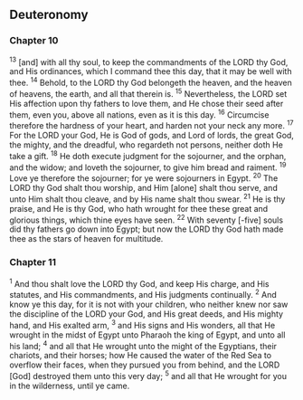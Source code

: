 ## Deuteronomy

### Chapter 10

<sup>13</sup> [and] with all thy soul, to keep the commandments of the LORD thy God, and His ordinances, which I command thee this day, that it may be well with thee.
<sup>14</sup> Behold, to the LORD thy God belongeth the heaven, and the heaven of heavens, the earth, and all that therein is.
<sup>15</sup> Nevertheless, the LORD set His affection upon thy fathers to love them, and He chose their seed after them, even you, above all nations, even as it is this day.
<sup>16</sup> Circumcise therefore the hardness of your heart, and harden not your neck any more.
<sup>17</sup> For the LORD your God, He is God of gods, and Lord of lords, the great God, the mighty, and the dreadful, who regardeth not persons, neither doth He take a gift.
<sup>18</sup> He doth execute judgment for the sojourner, and the orphan, and the widow; and loveth the sojourner, to give him bread and raiment.
<sup>19</sup> Love ye therefore the sojourner; for ye were sojourners in Egypt.
<sup>20</sup> The LORD thy God shalt thou worship, and Him [alone] shalt thou serve, and unto Him shalt thou cleave, and by His name shalt thou swear.
<sup>21</sup> He is thy praise, and He is thy God, who hath wrought for thee these great and glorious things, which thine eyes have seen.
<sup>22</sup> With seventy [-five] souls did thy fathers go down into Egypt; but now the LORD thy God hath made thee as the stars of heaven for multitude.

### Chapter 11

<sup>1</sup> And thou shalt love the LORD thy God, and keep His charge, and His statutes, and His commandments, and His judgments continually.
<sup>2</sup> And know ye this day, for it is not with your children, who neither knew nor saw the discipline of the LORD your God, and His great deeds, and His mighty hand, and His exalted arm,
<sup>3</sup> and His signs and His wonders, all that He wrought in the midst of Egypt unto Pharaoh the king of Egypt, and unto all his land;
<sup>4</sup> and all that He wrought unto the might of the Egyptians, their chariots, and their horses; how He caused the water of the Red Sea to overflow their faces, when they pursued you from behind, and the LORD [God] destroyed them unto this very day;
<sup>5</sup> and all that He wrought for you in the wilderness, until ye came.